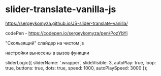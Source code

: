 # slider-translate-vanilla-js

https://sergeykomyza.github.io/JS-slider-translate-vanilla/

codePen - https://codepen.io/sergeykomyza/pen/PozYbYj

"Скользящий" слайдер на чистом js

настройки вынесены в вызов функции

sliderLogic({
    sliderName: '.wrapper',
    slideVisible: 3,
    autoPlay: true,
    loop: true,
    buttons: true,
    dots: true,
    speed: 1000,
    autoPlaySpeed: 3000
});

